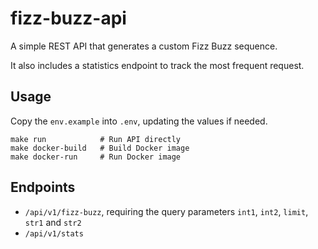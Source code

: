 # fizz-buzz-api

A simple REST API that generates a custom Fizz Buzz sequence. 

It also includes a statistics endpoint to track the most frequent request.

## Usage

Copy the `env.example` into `.env`, updating the values if needed.

```shell
make run            # Run API directly  
make docker-build   # Build Docker image    
make docker-run     # Run Docker image
```

## Endpoints

- `/api/v1/fizz-buzz`, requiring the query parameters `int1`, `int2`, `limit`, `str1` and `str2`
- `/api/v1/stats`